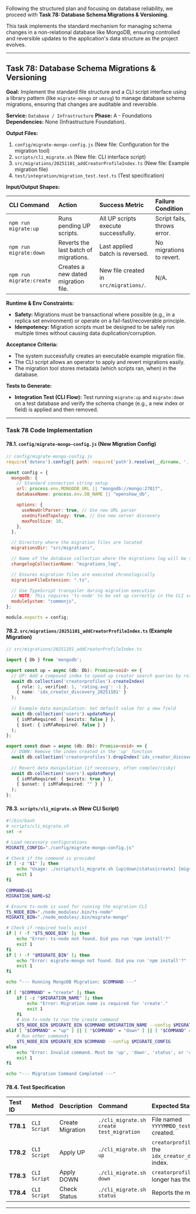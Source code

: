 Following the structured plan and focusing on database reliability, we proceed with **Task 78: Database Schema Migrations & Versioning**.

This task implements the standard mechanism for managing schema changes in a non-relational database like MongoDB, ensuring controlled and reversible updates to the application's data structure as the project evolves.

***

## **Task 78: Database Schema Migrations & Versioning**

**Goal:** Implement the standard file structure and a CLI script interface using a library pattern (like `migrate-mongo` or `umzug`) to manage database schema migrations, ensuring that changes are auditable and reversible.

**Service:** `Database / Infrastructure`
**Phase:** A - Foundations
**Dependencies:** None (Infrastructure Foundation).

**Output Files:**
1.  `config/migrate-mongo-config.js` (New file: Configuration for the migration tool)
2.  `scripts/cli_migrate.sh` (New file: CLI interface script)
3.  `src/migrations/20251101_addCreatorProfileIndex.ts` (New file: Example migration file)
4.  `test/integration/migration_test.test.ts` (Test specification)

**Input/Output Shapes:**

| CLI Command | Action | Success Metric | Failure Condition |
| :--- | :--- | :--- | :--- |
| `npm run migrate:up` | Runs pending UP scripts. | All UP scripts execute successfully. | Script fails, throws error. |
| `npm run migrate:down` | Reverts the last batch of migrations. | Last applied batch is reversed. | No migrations to revert. |
| `npm run migrate:create` | Creates a new dated migration file. | New file created in `src/migrations/`. | N/A. |

**Runtime & Env Constraints:**
*   **Safety:** Migrations must be transactional where possible (e.g., in a replica set environment) or operate on a fail-fast/recoverable principle.
*   **Idempotency:** Migration scripts must be designed to be safely run multiple times without causing data duplication/corruption.

**Acceptance Criteria:**
*   The system successfully creates an executable example migration file.
*   The CLI script allows an operator to apply and revert migrations easily.
*   The migration tool stores metadata (which scripts ran, when) in the database.

**Tests to Generate:**
*   **Integration Test (CLI Flow):** Test running `migrate:up` and `migrate:down` on a test database and verify the schema change (e.g., a new index or field) is applied and then removed.

***

### **Task 78 Code Implementation**

#### **78.1. `config/migrate-mongo-config.js` (New Migration Config)**

```javascript
// config/migrate-mongo-config.js
require('dotenv').config({ path: require('path').resolve(__dirname, '../.env') });

const config = {
  mongodb: {
    // Standard connection string setup
    url: process.env.MONGODB_URL || "mongodb://mongo:27017", 
    databaseName: process.env.DB_NAME || "openshow_db",

    options: {
      useNewUrlParser: true, // Use new URL parser
      useUnifiedTopology: true, // Use new server discovery
      maxPoolSize: 10,
    },
  },

  // Directory where the migration files are located
  migrationsDir: "src/migrations",

  // Name of the database collection where the migrations log will be stored
  changelogCollectionName: "migrations_log",

  // Ensures migration files are executed chronologically
  migrationFileExtension: ".ts",

  // Use TypeScript transpiler during migration execution
  // NOTE: This requires 'ts-node' to be set up correctly in the CLI script
  moduleSystem: "commonjs",
};

module.exports = config;
```

#### **78.2. `src/migrations/20251101_addCreatorProfileIndex.ts` (Example Migration)**

```typescript
// src/migrations/20251101_addCreatorProfileIndex.ts

import { Db } from 'mongodb';

export const up = async (db: Db): Promise<void> => {
  // UP: Add a compound index to speed up creator search queries by role and verified status
  await db.collection('creatorprofiles').createIndex(
    { role: 1, verified: 1, 'rating.avg': -1 },
    { name: 'idx_creator_discovery_20251101' }
  );
  
  // Example data manipulation: Set default value for a new field
  await db.collection('users').updateMany(
    { isMfaRequired: { $exists: false } },
    { $set: { isMfaRequired: false } }
  );
};

export const down = async (db: Db): Promise<void> => {
  // DOWN: Remove the index created in the 'up' function
  await db.collection('creatorprofiles').dropIndex('idx_creator_discovery_20251101');
  
  // Revert data manipulation (if necessary, often complex/risky)
  await db.collection('users').updateMany(
    { isMfaRequired: { $exists: true } },
    { $unset: { isMfaRequired: "" } }
  );
};
```

#### **78.3. `scripts/cli_migrate.sh` (New CLI Script)**

```bash
#!/bin/bash
# scripts/cli_migrate.sh
set -e

# Load necessary configurations
MIGRATE_CONFIG="./config/migrate-mongo-config.js"

# Check if the command is provided
if [ -z "$1" ]; then
    echo "Usage: ./scripts/cli_migrate.sh [up|down|status|create] [migration_name]"
    exit 1
fi

COMMAND=$1
MIGRATION_NAME=$2

# Ensure ts-node is used for running the migration CLI
TS_NODE_BIN="./node_modules/.bin/ts-node"
MIGRATE_BIN="./node_modules/.bin/migrate-mongo"

# Check if required tools exist
if [ ! -f "$TS_NODE_BIN" ]; then
    echo "Error: ts-node not found. Did you run 'npm install'?"
    exit 1
fi
if [ ! -f "$MIGRATE_BIN" ]; then
    echo "Error: migrate-mongo not found. Did you run 'npm install'?"
    exit 1
fi

echo "--- Running MongoDB Migration: $COMMAND ---"

if [ "$COMMAND" = "create" ]; then
    if [ -z "$MIGRATION_NAME" ]; then
        echo "Error: Migration name is required for 'create'."
        exit 1
    fi
    # Use ts-node to run the create command
    $TS_NODE_BIN $MIGRATE_BIN $COMMAND $MIGRATION_NAME --config $MIGRATE_CONFIG
elif [ "$COMMAND" = "up" ] || [ "$COMMAND" = "down" ] || [ "$COMMAND" = "status" ]; then
    # Run other commands
    $TS_NODE_BIN $MIGRATE_BIN $COMMAND --config $MIGRATE_CONFIG
else
    echo "Error: Invalid command. Must be 'up', 'down', 'status', or 'create'."
    exit 1
fi

echo "--- Migration Command Completed ---"
```

#### **78.4. Test Specification**

| Test ID | Method | Description | Command | Expected State Check |
| :--- | :--- | :--- | :--- | :--- |
| **T78.1** | `CLI Script` | Create Migration | `./cli_migrate.sh create test_migration` | File named `YYYYMMDD_test_migration.ts` created. |
| **T78.2** | `CLI Script` | Apply UP | `./cli_migrate.sh up` | `creatorprofiles` collection has the `idx_creator_discovery_20251101` index. |
| **T78.3** | `CLI Script` | Apply DOWN | `./cli_migrate.sh down` | `creatorprofiles` collection no longer has the custom index. |
| **T78.4** | `CLI Script` | Check Status | `./cli_migrate.sh status` | Reports the migration as `DOWN`. |

---
